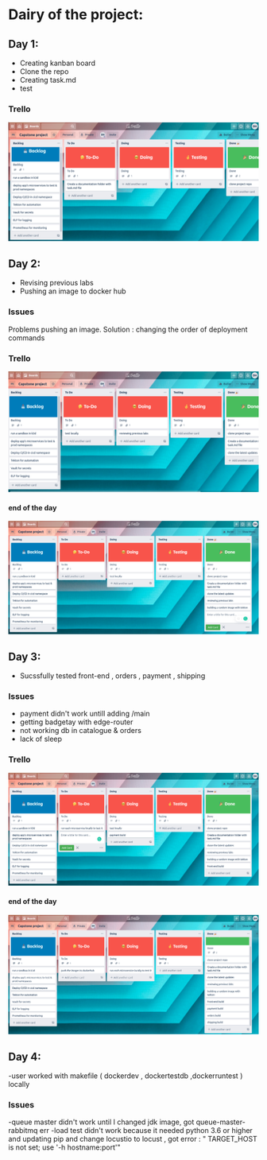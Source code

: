 # Dairy of the project:

## Day 1:

- Creating kanban board
- Clone the repo
- Creating task.md
- test

### Trello 


![Alt text](https://github.com/Danya-Mudaifea/level3-project/blob/main/documentation/day1.png?raw=true "Title")


## Day 2:

- Revising previous labs
- Pushing an image to docker hub

### Issues
Problems pushing an image. Solution : changing the order of deployment commands

### Trello 

![Alt text](https://github.com/Danya-Mudaifea/level3-project/blob/main/documentation/day2.png?raw=true "Title")

#### end of the day 

![Alt text](https://github.com/Danya-Mudaifea/level3-project/blob/main/documentation/day2.1.png?raw=true "Title")

## Day 3:
- Sucssfully tested front-end , orders , payment , shipping 

### Issues
- payment didn't work untill adding /main 
- getting badgetay with edge-router
- not working db in catalogue & orders 
- lack of sleep

### Trello 

![Alt text](https://github.com/Danya-Mudaifea/level3-project/blob/main/documentation/day3.png?raw=true "Title")

#### end of the day 

![Alt text](https://github.com/Danya-Mudaifea/level3-project/blob/main/documentation/day3.1.png?raw=true "Title")

## Day 4:
-user worked with makefile ( dockerdev , dockertestdb ,dockerruntest ) locally


### Issues 
-queue master didn't work until I changed jdk image, got queue-master-rabbitmq err
-load test didn't work because it needed python 3.6 or higher and updating pip and change locustio to locust , got error : "
TARGET_HOST is not set; use '-h hostname:port'"
